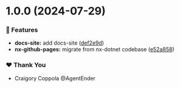 # 1.0.0 (2024-07-29)


### 🚀 Features

- **docs-site:** add docs-site ([def2e9d](https://github.com/AgentEnder/nx-github-pages/commit/def2e9d))
- **nx-github-pages:** migrate from nx-dotnet codebase ([e52a858](https://github.com/AgentEnder/nx-github-pages/commit/e52a858))

### ❤️  Thank You

- Craigory Coppola @AgentEnder